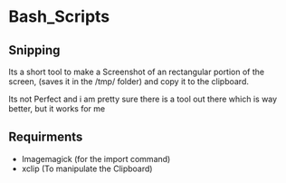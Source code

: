 # Bash_Scripts

## Snipping

Its a short tool to make a Screenshot of an rectangular portion of the screen, (saves it in the /tmp/ folder) and copy it to the clipboard. 

Its not Perfect and i am pretty sure there is a tool out there which is way better, but it works for me

## Requirments
- Imagemagick (for the import command)
- xclip (To manipulate the Clipboard)
